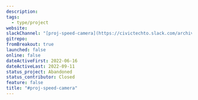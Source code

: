 ```yaml
---
description:
tags:
  - type/project
website:
slackChannel: "[proj-speed-camera](https://civictechto.slack.com/archives/C03TR7QTR2A)"
gitrepo:
fromBreakout: true
launched: false
online: false
dateActiveFirst: 2022-06-16
dateActiveLast: 2022-09-11
status_project: Abandoned
status_contributor: Closed
feature: false
title: "#proj-speed-camera"
---
```

